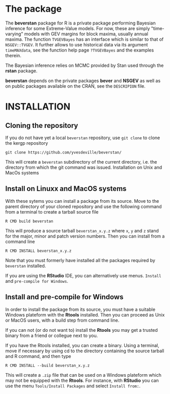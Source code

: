 The package
===========

The **beverstan** package for R is a private package performing Bayesian
inference for some Extreme-Value models. For now, these are simply
"time-varying" models with GEV margins for block maxima, usually annual
maxima. The function `TVGEVBayes` has an interface which is similar to
that of `NSGEV::TVGEV`. It further allows to use historical data via its
argument `timeMAXdata`, see the function help page `?TVGEVBayes` and the
examples therein.

The Bayesian inference relies on MCMC provided by Stan used through the
**rstan** package.

**beverstan** depends on the private packages **bever** and **NSGEV** as
well as on public packages available on the CRAN, see the `DESCRIPION`
file.

INSTALLATION
============

Cloning the repository
----------------------

If you do not have yet a local `beverstan` repository, use `git clone`
to clone the kergp repository

`git clone https://github.com/yvesdeville/beverstan/`

This will create a `beverstan` subdirectory of the current directory,
i.e. the directory from which the git command was issued. Installation
on Unix and MacOs systems

Install on Linuxx and MacOS systems
-----------------------------------

With these sytems you can install a package from its source. Move to the
parent directory of your cloned repository and use the following command
from a terminal to create a tarball source file

`R CMD build beverstan`

This will produce a source tarball `beverstan_x.y.z` where `x`, `y` and
`z` stand for the major, minor and patch version numbers. Then you can
install from a command line

`R CMD INSTALL beverstan_x.y.z`

Note that you must formerly have installed all the packages required by
`beverstan` installed.

If you are using the **RStudio** IDE, you can alternatively use menus.
`Install` and `pre-compile for Windows`.

Install and pre-compile for Windows
-----------------------------------

In order to install the package from its source, you must have a
suitable Windows plateform with the **Rtools** installed. Then you can
proceed as Unix or MacOS users, with a build step from command line.

If you can not (or do not want to) install the **Rtools** you may get a
trusted binary from a friend or collegue next to you.

If you have the Rtools installed, you can create a binary. Using a
terminal, move if necessary by using cd to the directory containing the
source tarball and R command, and then type

`R CMD INSTALL --build beverstan_x.y.z`

This will create a `.zip` file that can be used on a Windows plateform
which may not be equipped with the **Rtools**. For instance, with
**RStudio** you can use the menu `Tools/Install Packages` and select
`Install from:`.
